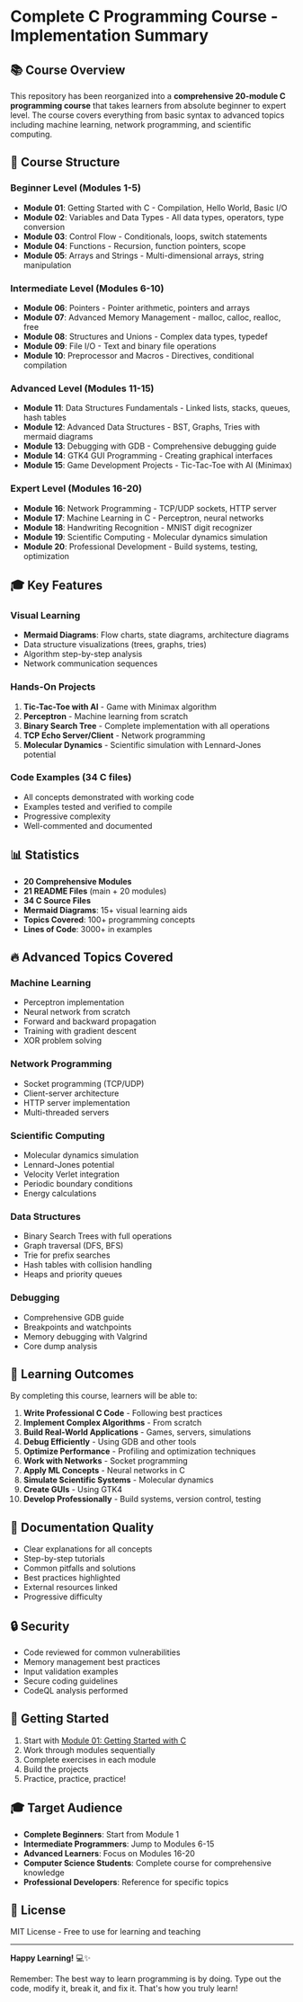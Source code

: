 # Complete C Programming Course - Implementation Summary

## 📚 Course Overview

This repository has been reorganized into a **comprehensive 20-module C programming course** that takes learners from absolute beginner to expert level. The course covers everything from basic syntax to advanced topics including machine learning, network programming, and scientific computing.

## 🎯 Course Structure

### Beginner Level (Modules 1-5)
- **Module 01**: Getting Started with C - Compilation, Hello World, Basic I/O
- **Module 02**: Variables and Data Types - All data types, operators, type conversion
- **Module 03**: Control Flow - Conditionals, loops, switch statements
- **Module 04**: Functions - Recursion, function pointers, scope
- **Module 05**: Arrays and Strings - Multi-dimensional arrays, string manipulation

### Intermediate Level (Modules 6-10)
- **Module 06**: Pointers - Pointer arithmetic, pointers and arrays
- **Module 07**: Advanced Memory Management - malloc, calloc, realloc, free
- **Module 08**: Structures and Unions - Complex data types, typedef
- **Module 09**: File I/O - Text and binary file operations
- **Module 10**: Preprocessor and Macros - Directives, conditional compilation

### Advanced Level (Modules 11-15)
- **Module 11**: Data Structures Fundamentals - Linked lists, stacks, queues, hash tables
- **Module 12**: Advanced Data Structures - BST, Graphs, Tries with mermaid diagrams
- **Module 13**: Debugging with GDB - Comprehensive debugging guide
- **Module 14**: GTK4 GUI Programming - Creating graphical interfaces
- **Module 15**: Game Development Projects - Tic-Tac-Toe with AI (Minimax)

### Expert Level (Modules 16-20)
- **Module 16**: Network Programming - TCP/UDP sockets, HTTP server
- **Module 17**: Machine Learning in C - Perceptron, neural networks
- **Module 18**: Handwriting Recognition - MNIST digit recognizer
- **Module 19**: Scientific Computing - Molecular dynamics simulation
- **Module 20**: Professional Development - Build systems, testing, optimization

## 🎓 Key Features

### Visual Learning
- **Mermaid Diagrams**: Flow charts, state diagrams, architecture diagrams
- Data structure visualizations (trees, graphs, tries)
- Algorithm step-by-step analysis
- Network communication sequences

### Hands-On Projects
1. **Tic-Tac-Toe with AI** - Game with Minimax algorithm
2. **Perceptron** - Machine learning from scratch
3. **Binary Search Tree** - Complete implementation with all operations
4. **TCP Echo Server/Client** - Network programming
5. **Molecular Dynamics** - Scientific simulation with Lennard-Jones potential

### Code Examples (34 C files)
- All concepts demonstrated with working code
- Examples tested and verified to compile
- Progressive complexity
- Well-commented and documented

## 📊 Statistics

- **20 Comprehensive Modules**
- **21 README Files** (main + 20 modules)
- **34 C Source Files**
- **Mermaid Diagrams**: 15+ visual learning aids
- **Topics Covered**: 100+ programming concepts
- **Lines of Code**: 3000+ in examples

## 🔥 Advanced Topics Covered

### Machine Learning
- Perceptron implementation
- Neural network from scratch
- Forward and backward propagation
- Training with gradient descent
- XOR problem solving

### Network Programming
- Socket programming (TCP/UDP)
- Client-server architecture
- HTTP server implementation
- Multi-threaded servers

### Scientific Computing
- Molecular dynamics simulation
- Lennard-Jones potential
- Velocity Verlet integration
- Periodic boundary conditions
- Energy calculations

### Data Structures
- Binary Search Trees with full operations
- Graph traversal (DFS, BFS)
- Trie for prefix searches
- Hash tables with collision handling
- Heaps and priority queues

### Debugging
- Comprehensive GDB guide
- Breakpoints and watchpoints
- Memory debugging with Valgrind
- Core dump analysis

## 🎯 Learning Outcomes

By completing this course, learners will be able to:

1. **Write Professional C Code** - Following best practices
2. **Implement Complex Algorithms** - From scratch
3. **Build Real-World Applications** - Games, servers, simulations
4. **Debug Efficiently** - Using GDB and other tools
5. **Optimize Performance** - Profiling and optimization techniques
6. **Work with Networks** - Socket programming
7. **Apply ML Concepts** - Neural networks in C
8. **Simulate Scientific Systems** - Molecular dynamics
9. **Create GUIs** - Using GTK4
10. **Develop Professionally** - Build systems, version control, testing

## 📝 Documentation Quality

- Clear explanations for all concepts
- Step-by-step tutorials
- Common pitfalls and solutions
- Best practices highlighted
- External resources linked
- Progressive difficulty

## 🔒 Security

- Code reviewed for common vulnerabilities
- Memory management best practices
- Input validation examples
- Secure coding guidelines
- CodeQL analysis performed

## 🚀 Getting Started

1. Start with [Module 01: Getting Started with C](./01-basics/README.md)
2. Work through modules sequentially
3. Complete exercises in each module
4. Build the projects
5. Practice, practice, practice!

## 🎓 Target Audience

- **Complete Beginners**: Start from Module 1
- **Intermediate Programmers**: Jump to Modules 6-15
- **Advanced Learners**: Focus on Modules 16-20
- **Computer Science Students**: Complete course for comprehensive knowledge
- **Professional Developers**: Reference for specific topics

## 📜 License

MIT License - Free to use for learning and teaching

---

**Happy Learning!** 💻✨

Remember: The best way to learn programming is by doing. Type out the code, modify it, break it, and fix it. That's how you truly learn!
